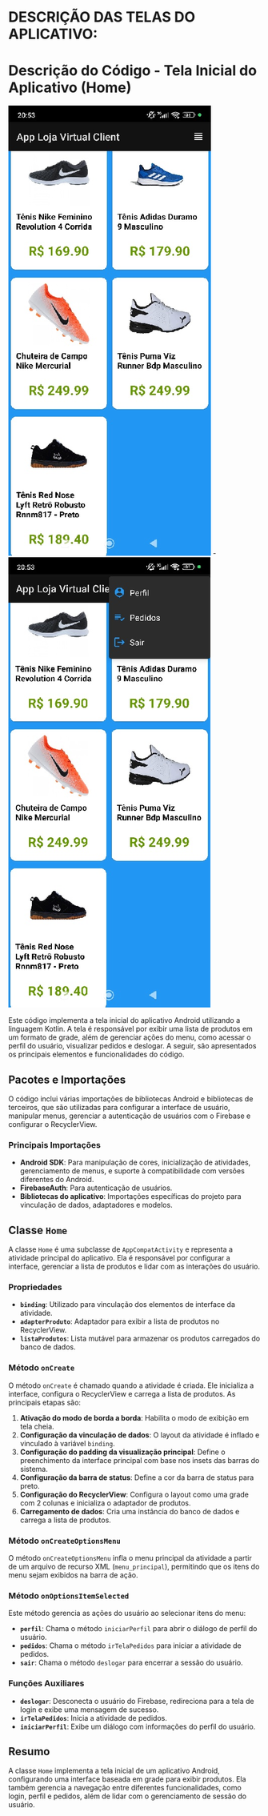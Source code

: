 # DESCRIÇÃO DAS TELAS DO APLICATIVO:

# Descrição do Código - Tela Inicial do Aplicativo (Home)


![app/src/main/res/drawable/home.jpg](app/src/main/res/drawable/home.jpg)       -      ![app/src/main/res/drawable/home2.jpg](app/src/main/res/drawable/home2.jpg)

Este código implementa a tela inicial do aplicativo Android utilizando a linguagem Kotlin. A tela é responsável por exibir uma lista de produtos em um formato de grade, além de gerenciar ações do menu, como acessar o perfil do usuário, visualizar pedidos e deslogar. A seguir, são apresentados os principais elementos e funcionalidades do código.

## Pacotes e Importações

O código inclui várias importações de bibliotecas Android e bibliotecas de terceiros, que são utilizadas para configurar a interface de usuário, manipular menus, gerenciar a autenticação de usuários com o Firebase e configurar o RecyclerView.

### Principais Importações
- **Android SDK**: Para manipulação de cores, inicialização de atividades, gerenciamento de menus, e suporte à compatibilidade com versões diferentes do Android.
- **FirebaseAuth**: Para autenticação de usuários.
- **Bibliotecas do aplicativo**: Importações específicas do projeto para vinculação de dados, adaptadores e modelos.

## Classe `Home`

A classe `Home` é uma subclasse de `AppCompatActivity` e representa a atividade principal do aplicativo. Ela é responsável por configurar a interface, gerenciar a lista de produtos e lidar com as interações do usuário.

### Propriedades
- **`binding`**: Utilizado para vinculação dos elementos de interface da atividade.
- **`adapterProduto`**: Adaptador para exibir a lista de produtos no RecyclerView.
- **`listaProdutos`**: Lista mutável para armazenar os produtos carregados do banco de dados.

### Método `onCreate`
O método `onCreate` é chamado quando a atividade é criada. Ele inicializa a interface, configura o RecyclerView e carrega a lista de produtos. As principais etapas são:
1. **Ativação do modo de borda a borda**: Habilita o modo de exibição em tela cheia.
2. **Configuração da vinculação de dados**: O layout da atividade é inflado e vinculado à variável `binding`.
3. **Configuração do padding da visualização principal**: Define o preenchimento da interface principal com base nos insets das barras do sistema.
4. **Configuração da barra de status**: Define a cor da barra de status para preto.
5. **Configuração do RecyclerView**: Configura o layout como uma grade com 2 colunas e inicializa o adaptador de produtos.
6. **Carregamento de dados**: Cria uma instância do banco de dados e carrega a lista de produtos.

### Método `onCreateOptionsMenu`
O método `onCreateOptionsMenu` infla o menu principal da atividade a partir de um arquivo de recurso XML (`menu_principal`), permitindo que os itens do menu sejam exibidos na barra de ação.

### Método `onOptionsItemSelected`
Este método gerencia as ações do usuário ao selecionar itens do menu:
- **`perfil`**: Chama o método `iniciarPerfil` para abrir o diálogo de perfil do usuário.
- **`pedidos`**: Chama o método `irTelaPedidos` para iniciar a atividade de pedidos.
- **`sair`**: Chama o método `deslogar` para encerrar a sessão do usuário.

### Funções Auxiliares
- **`deslogar`**: Desconecta o usuário do Firebase, redireciona para a tela de login e exibe uma mensagem de sucesso.
- **`irTelaPedidos`**: Inicia a atividade de pedidos.
- **`iniciarPerfil`**: Exibe um diálogo com informações do perfil do usuário.

## Resumo

A classe `Home` implementa a tela inicial de um aplicativo Android, configurando uma interface baseada em grade para exibir produtos. Ela também gerencia a navegação entre diferentes funcionalidades, como login, perfil e pedidos, além de lidar com o gerenciamento de sessão do usuário.
